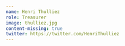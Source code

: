 ```yaml
---
name: Henri Thulliez
role: Treasurer
image: thulliez.jpg
content-missing: true
twitter: https://twitter.com/HenriThulliez
---
```

